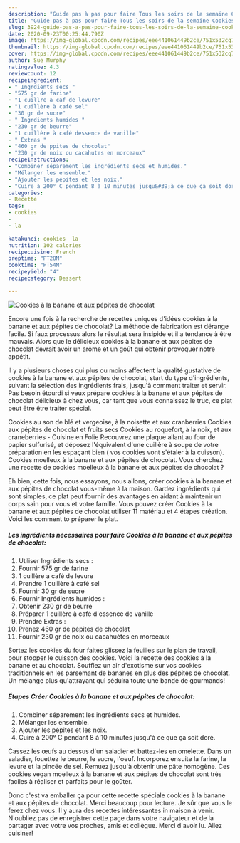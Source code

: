 ```yaml
---
description: "Guide pas à pas pour faire Tous les soirs de la semaine Cookies à la banane et aux pépites de chocolat"
title: "Guide pas à pas pour faire Tous les soirs de la semaine Cookies à la banane et aux pépites de chocolat"
slug: 3924-guide-pas-a-pas-pour-faire-tous-les-soirs-de-la-semaine-cookies-a-la-banane-et-aux-pepites-de-chocolat
date: 2020-09-23T00:25:44.790Z
image: https://img-global.cpcdn.com/recipes/eee441061449b2ce/751x532cq70/cookies-a-la-banane-et-aux-pepites-de-chocolat-photo-principale-de-la-recette.jpg
thumbnail: https://img-global.cpcdn.com/recipes/eee441061449b2ce/751x532cq70/cookies-a-la-banane-et-aux-pepites-de-chocolat-photo-principale-de-la-recette.jpg
cover: https://img-global.cpcdn.com/recipes/eee441061449b2ce/751x532cq70/cookies-a-la-banane-et-aux-pepites-de-chocolat-photo-principale-de-la-recette.jpg
author: Sue Murphy
ratingvalue: 4.3
reviewcount: 12
recipeingredient:
- " Ingrdients secs "
- "575 gr de farine"
- "1 cuillre a caf de levure"
- "1 cuillère à café sel"
- "30 gr de sucre"
- " Ingrdients humides "
- "230 gr de beurre"
- "1 cuillère à café dessence de vanille"
- " Extras "
- "460 gr de ppites de chocolat"
- "230 gr de noix ou cacahutes en morceaux"
recipeinstructions:
- "Combiner séparement les ingrédients secs et humides."
- "Mélanger les ensemble."
- "Ajouter les pépites et les noix."
- "Cuire à 200° C pendant 8 à 10 minutes jusqu&#39;à ce que ça soit doré."
categories:
- Recette
tags:
- cookies
- 
- la

katakunci: cookies  la 
nutrition: 102 calories
recipecuisine: French
preptime: "PT28M"
cooktime: "PT54M"
recipeyield: "4"
recipecategory: Dessert

---
```



![Cookies à la banane et aux pépites de chocolat](https://img-global.cpcdn.com/recipes/eee441061449b2ce/751x532cq70/cookies-a-la-banane-et-aux-pepites-de-chocolat-photo-principale-de-la-recette.jpg)

Encore une fois à la recherche de recettes uniques d'idées cookies à la banane et aux pépites de chocolat? La méthode de fabrication est dérange facile. Si faux processus alors le résultat sera insipide et il a tendance à être mauvais. Alors que le délicieux cookies à la banane et aux pépites de chocolat devrait avoir un arôme et un goût qui obtenir provoquer notre appétit.

Il y a plusieurs choses qui plus ou moins affectent la qualité gustative de cookies à la banane et aux pépites de chocolat, start du type d'ingrédients, suivant la sélection des ingrédients frais, jusqu'à comment traiter et servir. Pas besoin étourdi si veux prépare cookies à la banane et aux pépites de chocolat délicieux à chez vous, car tant que vous connaissez le truc, ce plat peut être être traiter spécial.

Cookies au son de blé et vergeoise, à la noisette et aux cranberries Cookies aux pépites de chocolat et fruits secs Cookies au roquefort, à la noix, et aux craneberries - Cuisine en Folie Recouvrez une plaque allant au four de papier sulfurisé, et déposez l&#39;équivalent d&#39;une cuillère à soupe de votre préparation en les espaçant bien ( vos cookies vont s&#39;étaler à la cuisson). Cookies moelleux à la banane et aux pépites de chocolat. Vous cherchez une recette de cookies moelleux à la banane et aux pépites de chocolat ?


Eh bien, cette fois, nous essayons, nous allons, créer cookies à la banane et aux pépites de chocolat vous-même à la maison. Gardez ingrédients qui sont simples, ce plat peut fournir des avantages en aidant à maintenir un corps sain pour vous et votre famille. Vous pouvez créer Cookies à la banane et aux pépites de chocolat utiliser 11 matériau et 4 étapes création. Voici les comment to préparer le plat.

<!--inarticleads1-->

##### Les ingrédients nécessaires pour faire Cookies à la banane et aux pépites de chocolat:

1. Utiliser  Ingrédients secs :
1. Fournir 575 gr de farine
1.  1 cuillère a café de levure
1. Prendre 1 cuillère à café sel
1. Fournir 30 gr de sucre
1. Fournir  Ingrédients humides :
1. Obtenir 230 gr de beurre
1. Préparer 1 cuillère à café d&#39;essence de vanille
1. Prendre  Extras :
1. Prenez 460 gr de pépites de chocolat
1. Fournir 230 gr de noix ou cacahuètes en morceaux


Sortez les cookies du four faites glissez la feuilles sur le plan de travail, pour stopper le cuisson des cookies. Voici la recette des cookies à la banane et au chocolat. Soufflez un air d&#39;exotisme sur vos cookies traditionnels en les parsemant de bananes en plus des pépites de chocolat. Un mélange plus qu&#39;attrayant qui séduira toute une bande de gourmands! 

<!--inarticleads2-->

##### Étapes Créer Cookies à la banane et aux pépites de chocolat:

1. Combiner séparement les ingrédients secs et humides.
1. Mélanger les ensemble.
1. Ajouter les pépites et les noix.
1. Cuire à 200° C pendant 8 à 10 minutes jusqu&#39;à ce que ça soit doré.


Cassez les œufs au dessus d&#39;un saladier et battez-les en omelette. Dans un saladier, fouettez le beurre, le sucre, l&#39;oeuf. Incorporez ensuite la farine, la levure et la pincée de sel. Remuez jusqu&#39;à obtenir une pâte homogène. Ces cookies vegan moelleux à la banane et aux pépites de chocolat sont très faciles à réaliser et parfaits pour le goûter. 


Donc c'est va emballer ça pour cette recette spéciale cookies à la banane et aux pépites de chocolat. Merci beaucoup pour lecture. Je sûr que vous le ferez chez vous. Il y aura des recettes  intéressantes in maison à venir. N'oubliez pas de enregistrer cette page dans votre navigateur et de la partager avec votre vos proches, amis et collègue. Merci d'avoir lu. Allez cuisiner!
